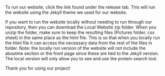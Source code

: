 To run our website, click the link found under the release tab. This will run the website using the Jekyll theme we used for our website.

If you want to run the website locally without needing to run through our repository, then you can download the Local Website zip folder. When you unzip the folder, make sure to keep the resulting files (Pictures folder, css sheet) in the same place as the html file. This is so that when you locally run the html file it can access the necessary data from the rest of the files in folder. Note: the locally run version of the website will not include the aboutme section or the front page since these are tied to the Jekyll version. The local version will only allow you to see and use the protein search tool.

Thank you for using our project!
